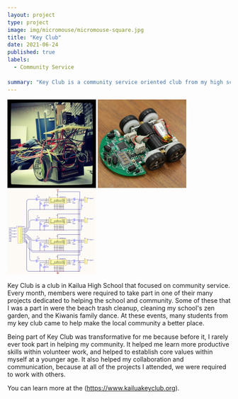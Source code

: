 ```yaml
---
layout: project
type: project
image: img/micromouse/micromouse-square.jpg
title: "Key Club"
date: 2021-06-24
published: true
labels:
  - Community Service

summary: "Key Club is a community service oriented club from my high school."
---
```


<div class="text-center p-4">
  <img width="200px" src="../img/micromouse/micromouse-robot.png" class="img-thumbnail" >
  <img width="200px" src="../img/micromouse/micromouse-robot-2.jpg" class="img-thumbnail" >
  <img width="200px" src="../img/micromouse/micromouse-circuit.png" class="img-thumbnail" >
</div>

Key Club is a club in Kailua High School that focused on community service. Every month, members were required to take part in one of their many projects dedicated to helping the school and community. Some of these that I was a part in were the beach trash cleanup, cleaning my school's zen garden, and the Kiwanis family dance. At these events, many students from my key club came to help make the local community a better place. 

Being part of Key Club was transformative for me because before it, I rarely ever took part in helping my community. It helped me learn more productive skills within volunteer work, and helped to establish core values within myself at a younger age. It also helped my collaboration and communication, because at all of the projects I attended, we were required to work with others. 

You can learn more at the (https://www.kailuakeyclub.org).
